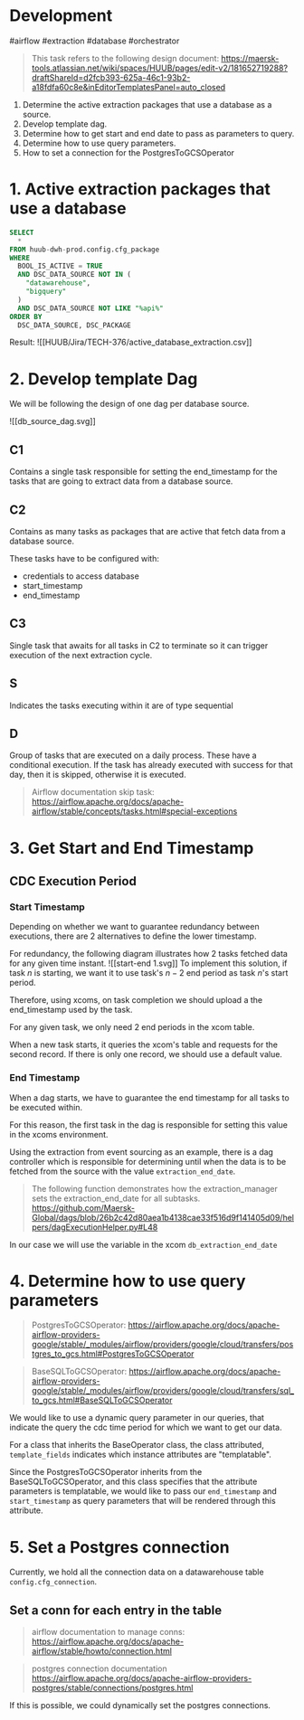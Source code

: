 # Development
#airflow #extraction #database #orchestrator

> This task refers to the following design document: 
> https://maersk-tools.atlassian.net/wiki/spaces/HUUB/pages/edit-v2/181652719288?draftShareId=d2fcb393-625a-46c1-93b2-a18fdfa60c8e&inEditorTemplatesPanel=auto_closed

1. Determine the active extraction packages that use a database as a source.
2. Develop template dag.
3. Determine how to get start and end date to pass as parameters to query. 
4. Determine how to use query parameters.
5. How to set a connection for the PostgresToGCSOperator

# 1. Active extraction packages that use a database

```SQL
SELECT 
  *
FROM huub-dwh-prod.config.cfg_package
WHERE 
  BOOL_IS_ACTIVE = TRUE
  AND DSC_DATA_SOURCE NOT IN (
    "datawarehouse", 
    "bigquery"
  )
  AND DSC_DATA_SOURCE NOT LIKE "%api%"
ORDER BY
  DSC_DATA_SOURCE, DSC_PACKAGE
```

Result: 
![[HUUB/Jira/TECH-376/active_database_extraction.csv]]


# 2. Develop template Dag
We will be following the design of one dag per database source.

![[db_source_dag.svg]]

## C1
Contains a single task responsible for setting the end_timestamp for the tasks that are going to extract data from a database source.

## C2 
Contains as many tasks as packages that are active that fetch data from a database source.

These tasks have to be configured with: 
- credentials to access database
- start_timestamp
- end_timestamp

## C3 
Single task that awaits for all tasks in C2 to terminate so it can trigger execution of the next extraction cycle.

## S 

Indicates the tasks executing within it are of type sequential

## D 

Group of tasks that are executed on a daily process.
These have a conditional execution.
If the task has already executed with success for that day, then it is skipped, otherwise it is executed. 

> Airflow documentation skip task: 
> https://airflow.apache.org/docs/apache-airflow/stable/concepts/tasks.html#special-exceptions


# 3. Get Start and End Timestamp

## CDC Execution Period
### Start Timestamp
Depending on whether we want to guarantee redundancy between executions, there are 2 alternatives to define the lower timestamp.

For redundancy, the following diagram illustrates how 2 tasks fetched data for any given time instant.
![[start-end 1.svg]]
To implement this solution, if task $n$ is starting, we want it to use task's $n-2$ end period as task $n$'s start period.

Therefore, using xcoms, on task completion we should upload a the end_timestamp used by the task. 

For any given task, we only need 2 end periods in the xcom table. 

When a new task starts, it queries the xcom's table and requests for the second record. If there is only one record, we should use a default value.

### End Timestamp

When a dag starts, we have to guarantee the end timestamp for all tasks to be executed within.

For this reason, the first task in the dag is responsible for setting this value in the xcoms environment. 

Using the extraction from event sourcing as an example, there is a dag controller which is responsible for determining until when the data is to be fetched from the source with the value `extraction_end_date`.

> The following function demonstrates how the extraction_manager sets the extraction_end_date for all subtasks.
> https://github.com/Maersk-Global/dags/blob/26b2c42d80aea1b4138cae33f516d9f141405d09/helpers/dagExecutionHelper.py#L48

In our case we will use the variable in the xcom `db_extraction_end_date`

# 4. Determine how to use query parameters

> PostgresToGCSOperator: 
> https://airflow.apache.org/docs/apache-airflow-providers-google/stable/_modules/airflow/providers/google/cloud/transfers/postgres_to_gcs.html#PostgresToGCSOperator

> BaseSQLToGCSOperator: 
> https://airflow.apache.org/docs/apache-airflow-providers-google/stable/_modules/airflow/providers/google/cloud/transfers/sql_to_gcs.html#BaseSQLToGCSOperator


We would like to use a dynamic query parameter in our queries, that indicate the query the cdc time period for which we want to get our data.

For a class that inherits the BaseOperator class, the class attributed, `template_fields` indicates which instance attributes are "templatable". 

Since the PostgresToGCSOperator inherits from the BaseSQLToGCSOperator, and this class specifies that the attribute parameters is templatable, we would like to pass our `end_timestamp` and `start_timestamp` as query parameters that will be rendered through this attribute. 

# 5. Set a Postgres connection

Currently, we hold all the connection data on a datawarehouse table `config.cfg_connection`. 

## Set a conn for each entry in the table

 > airflow documentation to manage conns: 
 > https://airflow.apache.org/docs/apache-airflow/stable/howto/connection.html

> postgres connection documentation
> https://airflow.apache.org/docs/apache-airflow-providers-postgres/stable/connections/postgres.html

If this is possible, we could dynamically set the postgres connections.



